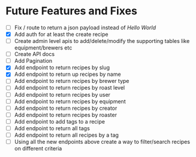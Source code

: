 # Future Features and Fixes

- [ ] Fix / route to return a json payload instead of *Hello World*
- [X] Add auth for at least the create recipe
- [ ] Create admin level apis to add/delete/modify the supporting tables like equipment/brewers etc
- [ ] Create API docs
- [ ] Add Pagination
- [x] Add endpoint to return recipes by slug
- [X] Add endpoint to return up recipes by name
- [ ] Add endpoint to return recipes by brewer type
- [ ] Add endpoint to return recipes by roast level
- [ ] Add endpoint to return recipes by user
- [ ] Add endpoint to return recipes by equipment
- [ ] Add endpoint to return recipes by creator
- [ ] Add endpoint to return recipes by roaster
- [ ] Add endpoint to add tags to a recipe
- [ ] Add endpoint to return all tags
- [ ] Add endpoint to return all recipes by a tag
- [ ] Using all the new endpoints above create a way to filter/search recipes on different criteria 